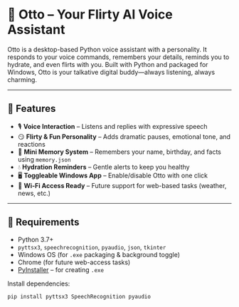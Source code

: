 # 🤖 Otto – Your Flirty AI Voice Assistant

Otto is a desktop-based Python voice assistant with a personality. It responds to your voice commands, remembers your details, reminds you to hydrate, and even flirts with you. Built with Python and packaged for Windows, Otto is your talkative digital buddy—always listening, always charming.

---

## 🚀 Features

- 🎙️ **Voice Interaction** – Listens and replies with expressive speech
- 😏 **Flirty & Fun Personality** – Adds dramatic pauses, emotional tone, and reactions
- 🧠 **Mini Memory System** – Remembers your name, birthday, and facts using `memory.json`
- 💧 **Hydration Reminders** – Gentle alerts to keep you healthy
- 🖥️ **Toggleable Windows App** – Enable/disable Otto with one click
- 📶 **Wi-Fi Access Ready** – Future support for web-based tasks (weather, news, etc.)

---

## 🧰 Requirements

- Python 3.7+
- `pyttsx3`, `speechrecognition`, `pyaudio`, `json`, `tkinter`
- Windows OS (for `.exe` packaging & background toggle)
- Chrome (for future web-access tasks)
- [PyInstaller](https://pyinstaller.org/en/stable/) – for creating `.exe`

Install dependencies:
```bash
pip install pyttsx3 SpeechRecognition pyaudio
